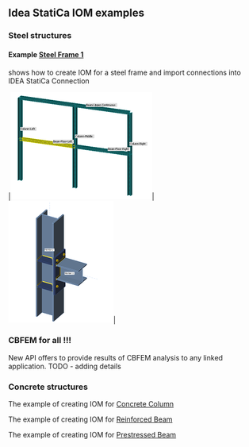 ## Idea StatiCa IOM examples

### Steel structures

#### Example [Steel Frame 1](iom-steel-connections/steel-frame1.md)
shows how to create IOM for a steel frame and import connections into IDEA StatiCa Connection

|![Steel Frame](https://github.com/idea-statica/iom-examples/blob/gh-pages/iom-steel-connections/Images/structure-thumb.png?raw=true)|![Imported connection](https://github.com/idea-statica/iom-examples/blob/gh-pages/iom-steel-connections/Images/stiffenersWithWelds-thumb.png?raw=true)|

### CBFEM for all !!!

New API offers to provide results of CBFEM analysis to any linked application.
TODO - adding details


### Concrete structures

The example of creating IOM for [Concrete Column](rcs/rcs-column.md)

The example of creating IOM for [Reinforced Beam](rcs/rcs-reinforced-beam.md)

The example of creating IOM for [Prestressed Beam](rcs/rcs-prestressed-beam.md)



